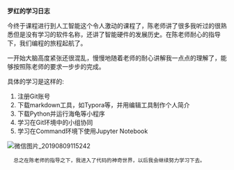 <strong>罗红的学习日志</strong>

今终于课程进行到人工智能这个令人激动的课程了，陈老师讲了很多我听过的很熟悉但是没有学习的软件名称，还讲了智能硬件的发展历史。在陈老师耐心的指导下，我们编程的旅程起航了。

一开始大脑高度紧张还很混乱，慢慢地随着老师的耐心讲解我一点点的理解了，能够按照陈老师的要求一步步的完成。

具体的学习是这样的:

1. 注册Git账号
2. 下载markdown工具，如Typora等，并用编辑工具制作个人简介
3. 下载Python并运行海龟等小程序
4. 学习在Git环境中的小组协同
5. 学习在Command环境下使用Jupyter Notebook

![微信图片_20190809115242](C:\Users\H\Desktop\web\微信图片_20190809115242.jpg)

```
  总之在陈老师的指导之下，我进入了代码的神奇世界，以后我会继续努力学习下去。
```

